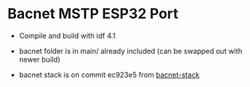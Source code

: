 # Bacnet MSTP ESP32 Port

* Compile and build with idf 4.1

* bacnet folder is in main/ already included (can be swapped out with newer build)

* bacnet stack is on commit ec923e5 from [bacnet-stack](https://github.com/bacnet-stack/bacnet-stack)